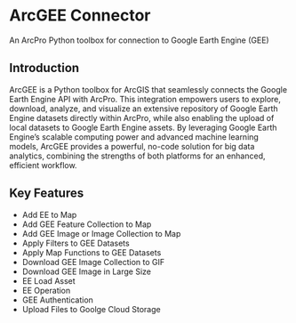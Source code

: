 # ArcGEE Connector
An ArcPro Python toolbox for connection to Google Earth Engine (GEE)

## Introduction 
ArcGEE is a Python toolbox for ArcGIS that seamlessly connects the Google Earth Engine API with ArcPro. This integration empowers users to explore, download, analyze, and visualize an extensive repository of Google Earth Engine datasets directly within ArcPro, while also enabling the upload of local datasets to Google Earth Engine assets. By leveraging Google Earth Engine’s scalable computing power and advanced machine learning models, ArcGEE provides a powerful, no-code solution for big data analytics, combining the strengths of both platforms for an enhanced, efficient workflow.
  

## Key Features

 - Add EE to Map 
 - Add GEE Feature Collection to Map 
 - Add GEE Image or Image Collection to Map
 - Apply Filters to GEE Datasets
 - Apply Map Functions to GEE Datasets
 - Download GEE Image Collection to GIF
 - Download GEE Image in Large Size
 - EE Load Asset
 - EE Operation
 - GEE Authentication
 - Upload Files to Goolge Cloud Storage
 
